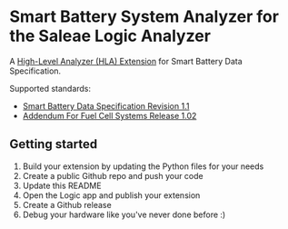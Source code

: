 # Smart Battery System Analyzer for the Saleae Logic Analyzer

A [High-Level Analyzer (HLA) Extension](https://support.saleae.com/extensions/high-level-analyzer-extensions) for Smart Battery Data Specification.

Supported standards:
* [Smart Battery Data Specification Revision 1.1](http://sbs-forum.org/specs/sbdat110.pdf)
* [Addendum For Fuel Cell Systems Release 1.02](http://sbs-forum.org/specs/sbdata_addendum_fuel_cells_20070411.pdf)



## Getting started

1. Build your extension by updating the Python files for your needs
2. Create a public Github repo and push your code
3. Update this README
4. Open the Logic app and publish your extension
5. Create a Github release
6. Debug your hardware like you've never done before :)
